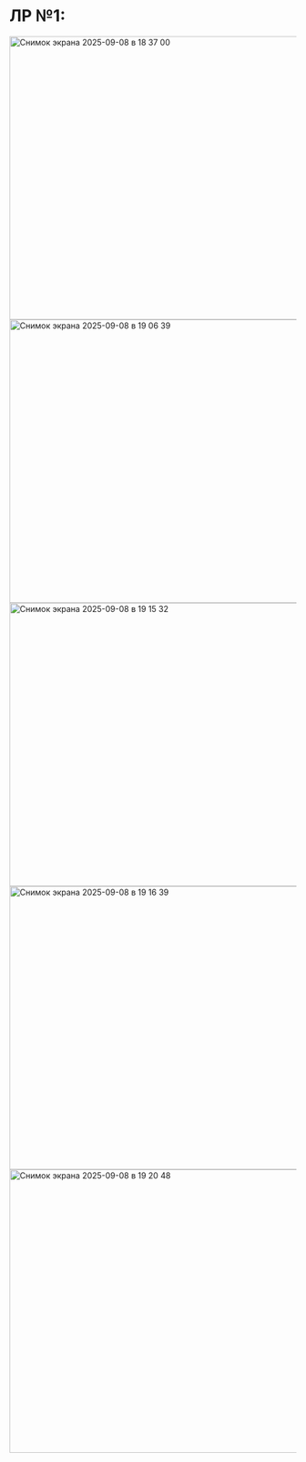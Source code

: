 # ЛР №1:

<img width="790" height="497" alt="Снимок экрана 2025-09-08 в 18 37 00" src="https://github.com/user-attachments/assets/1fe8eb77-86d4-4a3b-baac-63b935fc136e" />
<img width="790" height="497" alt="Снимок экрана 2025-09-08 в 19 06 39" src="https://github.com/user-attachments/assets/88a74ee7-c220-42ce-a225-284a9acd137f" />
<img width="790" height="497" alt="Снимок экрана 2025-09-08 в 19 15 32" src="https://github.com/user-attachments/assets/e1032ec4-71c0-4aa8-8864-26b5283555bb" />
<img width="790" height="497" alt="Снимок экрана 2025-09-08 в 19 16 39" src="https://github.com/user-attachments/assets/14166288-adba-4c0f-bc7b-b38622ac44c4" />
<img width="965" height="497" alt="Снимок экрана 2025-09-08 в 19 20 48" src="https://github.com/user-attachments/assets/23a94005-81df-41b7-8762-4a99678670d5" />
